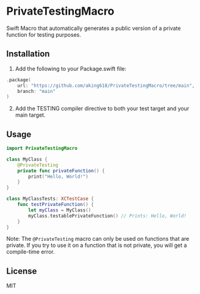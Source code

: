 # PrivateTestingMacro

Swift Macro that automatically generates a public version of a private function for testing purposes.

## Installation

1. Add the following to your Package.swift file:


```swift
.package(
    url: "https://github.com/aking618/PrivateTestingMacro/tree/main",
    branch: "main"
)
```

2. Add the TESTING compiler directive to both your test target and your main target.

## Usage

```swift
import PrivateTestingMacro

class MyClass {
    @PrivateTesting
    private func privateFunction() {
        print("Hello, World!")
    }
}

class MyClassTests: XCTestCase {
    func testPrivateFunction() {
        let myClass = MyClass()
        myClass.testablePrivateFunction() // Prints: Hello, World!
    }
}
```

Note: The `@PrivateTesting` macro can only be used on functions that are private. If you try to use it on a function that is not private, you will get a compile-time error.

## License

MIT